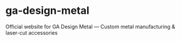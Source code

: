 # ga-design-metal
Official website for GA Design Metal — Custom metal manufacturing & laser-cut accessories

